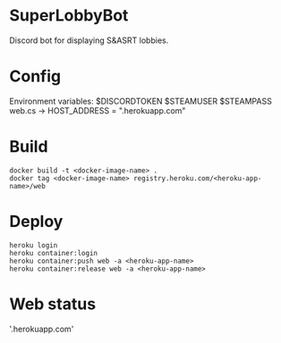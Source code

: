 # SuperLobbyBot
Discord bot for displaying S&ASRT lobbies.

# Config
Environment variables: $DISCORDTOKEN $STEAMUSER $STEAMPASS  
web.cs -> HOST_ADDRESS = "<heroku-app-name>.herokuapp.com"

# Build
```
docker build -t <docker-image-name> .
docker tag <docker-image-name> registry.heroku.com/<heroku-app-name>/web
```

# Deploy
```
heroku login
heroku container:login
heroku container:push web -a <heroku-app-name>
heroku container:release web -a <heroku-app-name>
```

# Web status
'<heroku-app-name>.herokuapp.com'